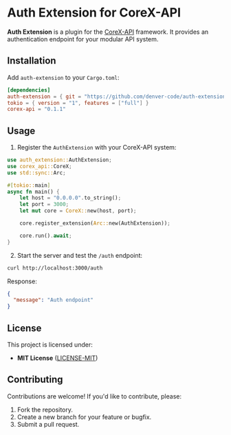 # Auth Extension for CoreX-API

**Auth Extension** is a plugin for the [CoreX-API](https://crates.io/crates/corex-api) framework. It provides an authentication endpoint for your modular API system.

## Installation

Add `auth-extension` to your `Cargo.toml`:

```toml
[dependencies]
auth-extension = { git = "https://github.com/denver-code/auth-extension" }
tokio = { version = "1", features = ["full"] }
corex-api = "0.1.1"
```

## Usage

1. Register the `AuthExtension` with your CoreX-API system:

```rust
use auth_extension::AuthExtension;
use corex_api::CoreX;
use std::sync::Arc;

#[tokio::main]
async fn main() {
    let host = "0.0.0.0".to_string();
    let port = 3000;
    let mut core = CoreX::new(host, port);

    core.register_extension(Arc::new(AuthExtension));

    core.run().await;
}
```

2. Start the server and test the `/auth` endpoint:

```bash
curl http://localhost:3000/auth
```

Response:

```json
{
  "message": "Auth endpoint"
}
```

## License

This project is licensed under:

- **MIT License** ([LICENSE-MIT](LICENSE-MIT))


## Contributing

Contributions are welcome! If you'd like to contribute, please:

1. Fork the repository.
2. Create a new branch for your feature or bugfix.
3. Submit a pull request.
